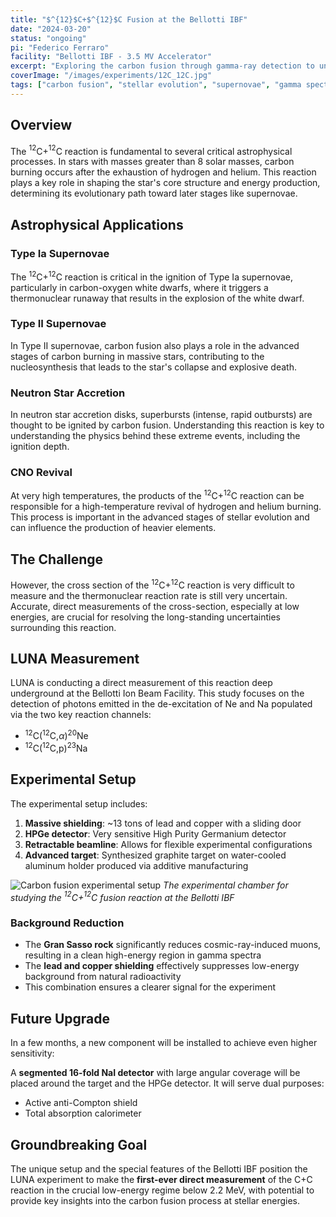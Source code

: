 ```yaml
---
title: "$^{12}$C+$^{12}$C Fusion at the Bellotti IBF"
date: "2024-03-20"
status: "ongoing"
pi: "Federico Ferraro"
facility: "Bellotti IBF - 3.5 MV Accelerator"
excerpt: "Exploring the carbon fusion through gamma-ray detection to understand stellar evolution and supernovae."
coverImage: "/images/experiments/12C_12C.jpg"
tags: ["carbon fusion", "stellar evolution", "supernovae", "gamma spectroscopy"]
---
```


## Overview

The $^{12}$C+$^{12}$C reaction is fundamental to several critical astrophysical processes. In stars with masses greater than 8 solar masses, carbon burning occurs after the exhaustion of hydrogen and helium. This reaction plays a key role in shaping the star's core structure and energy production, determining its evolutionary path toward later stages like supernovae.

## Astrophysical Applications

### Type Ia Supernovae
The $^{12}$C+$^{12}$C reaction is critical in the ignition of Type Ia supernovae, particularly in carbon-oxygen white dwarfs, where it triggers a thermonuclear runaway that results in the explosion of the white dwarf.

### Type II Supernovae
In Type II supernovae, carbon fusion also plays a role in the advanced stages of carbon burning in massive stars, contributing to the nucleosynthesis that leads to the star's collapse and explosive death.

### Neutron Star Accretion
In neutron star accretion disks, superbursts (intense, rapid outbursts) are thought to be ignited by carbon fusion. Understanding this reaction is key to understanding the physics behind these extreme events, including the ignition depth.

### CNO Revival
At very high temperatures, the products of the $^{12}$C+$^{12}$C reaction can be responsible for a high-temperature revival of hydrogen and helium burning. This process is important in the advanced stages of stellar evolution and can influence the production of heavier elements.

## The Challenge

However, the cross section of the $^{12}$C+$^{12}$C reaction is very difficult to measure and the thermonuclear reaction rate is still very uncertain. Accurate, direct measurements of the cross-section, especially at low energies, are crucial for resolving the long-standing uncertainties surrounding this reaction.

## LUNA Measurement

LUNA is conducting a direct measurement of this reaction deep underground at the Bellotti Ion Beam Facility. This study focuses on the detection of photons emitted in the de-excitation of Ne and Na populated via the two key reaction channels:

- $^{12}$C($^{12}$C,$\alpha$)$^{20}$Ne
- $^{12}$C($^{12}$C,p)$^{23}$Na

## Experimental Setup

The experimental setup includes:

1. **Massive shielding**: ~13 tons of lead and copper with a sliding door
2. **HPGe detector**: Very sensitive High Purity Germanium detector
3. **Retractable beamline**: Allows for flexible experimental configurations
4. **Advanced target**: Synthesized graphite target on water-cooled aluminum holder produced via additive manufacturing

![Carbon fusion experimental setup](/images/experiments/12C_12C.jpg)
*The experimental chamber for studying the $^{12}$C+$^{12}$C fusion reaction at the Bellotti IBF*

### Background Reduction

- The **Gran Sasso rock** significantly reduces cosmic-ray-induced muons, resulting in a clean high-energy region in gamma spectra
- The **lead and copper shielding** effectively suppresses low-energy background from natural radioactivity
- This combination ensures a clearer signal for the experiment

## Future Upgrade

In a few months, a new component will be installed to achieve even higher sensitivity:

A **segmented 16-fold NaI detector** with large angular coverage will be placed around the target and the HPGe detector. It will serve dual purposes:
- Active anti-Compton shield
- Total absorption calorimeter

## Groundbreaking Goal

The unique setup and the special features of the Bellotti IBF position the LUNA experiment to make the **first-ever direct measurement** of the C+C reaction in the crucial low-energy regime below 2.2 MeV, with potential to provide key insights into the carbon fusion process at stellar energies.

